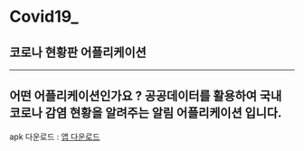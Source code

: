 # Covid19_

## 코로나 현황판 어플리케이션
-----------------------------------------------------------------------------------------
어떤 어플리케이션인가요 ? 
공공데이터를 활용하여 국내 코로나 감염 현황을 알려주는 알림 어플리케이션 입니다.
------------------------------------------------------------------------------------



apk 다운로드 : [앱 다운로드](https://drive.google.com/file/d/1bL-qSHmixYzakIEKpoeD2MzYIDl31Ufi/view?usp=sharing, "앱 다운로드")

